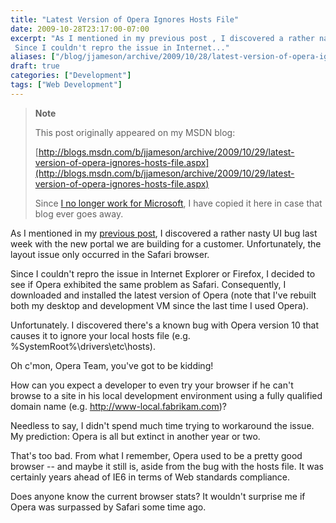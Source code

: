 ```yaml
---
title: "Latest Version of Opera Ignores Hosts File"
date: 2009-10-28T23:17:00-07:00
excerpt: "As I mentioned in my previous post , I discovered a rather nasty UI bug last week with the new portal we are building for a customer. Unfortunately, the layout issue only occurred in the Safari browser. 
 Since I couldn't repro the issue in Internet..."
aliases: ["/blog/jjameson/archive/2009/10/28/latest-version-of-opera-ignores-hosts-file.aspx"]
draft: true
categories: ["Development"]
tags: ["Web Development"]
---
```


> **Note**
>
> This post originally appeared on my MSDN blog:
>
> [http://blogs.msdn.com/b/jjameson/archive/2009/10/29/latest-version-of-opera-ignores-hosts-file.aspx](http://blogs.msdn.com/b/jjameson/archive/2009/10/29/latest-version-of-opera-ignores-hosts-file.aspx)
>
> Since [I no longer work for Microsoft](/blog/jjameson/2011/09/02/last-day-with-microsoft), I have copied it here in case that blog ever goes away.

As I mentioned in my [previous post](/blog/jjameson/2009/10/28/troubleshooting-layout-problems-with-safari), I discovered a rather nasty UI bug last week with the new portal we are building for a customer. Unfortunately, the layout issue only occurred in the Safari browser.

Since I couldn't repro the issue in Internet Explorer or Firefox, I decided to see if Opera exhibited the same problem as Safari. Consequently, I downloaded and installed the latest version of Opera (note that I've rebuilt both my desktop and development VM since the last time I used Opera).

Unfortunately. I discovered there's a known bug with Opera version 10 that causes it to ignore your local hosts file (e.g. %SystemRoot%\drivers\etc\hosts).

Oh c'mon, Opera Team, you've got to be kidding!

How can you expect a developer to even try your browser if he can't browse to a site in his local development environment using a fully qualified domain name (e.g. http://www-local.fabrikam.com)?

Needless to say, I didn't spend much time trying to workaround the issue. My prediction: Opera is all but extinct in another year or two.

That's too bad. From what I remember, Opera used to be a pretty good browser -- and maybe it still is, aside from the bug with the hosts file. It was certainly years ahead of IE6 in terms of Web standards compliance.

Does anyone know the current browser stats? It wouldn't surprise me if Opera was surpassed by Safari some time ago.

